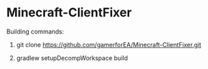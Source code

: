 Minecraft-ClientFixer
=====================

Building commands:

1) git clone https://github.com/gamerforEA/Minecraft-ClientFixer.git

2) gradlew setupDecompWorkspace build

